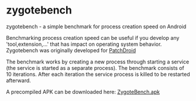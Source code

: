 zygotebench
===========

zygotebench - a simple benchmark for process creation speed on Android


Benchmarking process creation speed can be useful if you develop any 'tool,extension,...' that has impact on operating system behavior. Zygotebench was originally developed for [PatchDroid](http://PatchDroid.com)

The benchmark works by creating a new process through starting a service (the service is started as a separate process). The benchmark consists of 10 iterations. After each iteration the service process is killed to be restarted afterward.

A precompiled APK can be downloaded here: [ZygoteBench.apk](http://github.com/crmulliner/zygotebench/raw/master/ZygoteBench.apk)
